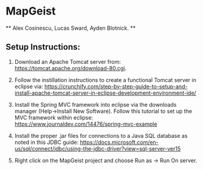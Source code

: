 # MapGeist
** Alex Cosinescu, Lucas Sward, Ayden Blotnick. **

## Setup Instructions:
1. Download an Apache Tomcat server from: https://tomcat.apache.org/download-80.cgi. 

2. Follow the instillation instructions to create a functional 
Tomcat server in eclipse via: https://crunchify.com/step-by-step-guide-to-setup-and-install-apache-tomcat-server-in-eclipse-development-environment-ide/

3. Install the Spring MVC framework into eclipse via the downloads manager (Help->Install New Software). Follow this tutorial to set up the MVC framework within eclipse: https://www.journaldev.com/14476/spring-mvc-example

4. Install the proper .jar files for connections to a Java SQL database as noted in this JDBC guide: https://docs.microsoft.com/en-us/sql/connect/jdbc/using-the-jdbc-driver?view=sql-server-ver15

5. Right click on the MapGeist project and choose Run as -> Run On server.
